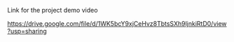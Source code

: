 Link for the project demo video

https://drive.google.com/file/d/1WK5bcY9xjCeHvz8TbtsSXh9ljnkiRtD0/view?usp=sharing
